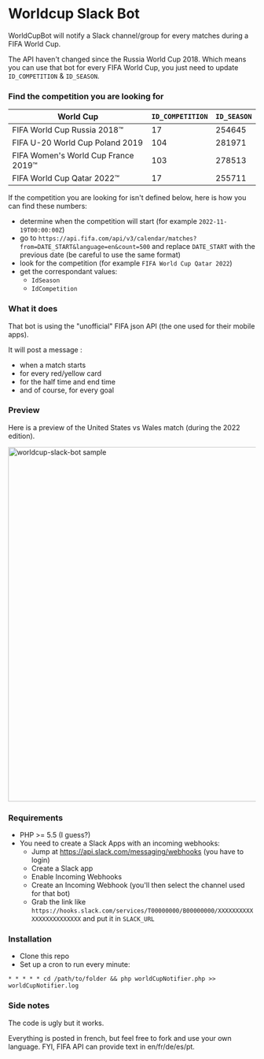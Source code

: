 # Worldcup Slack Bot

WorldCupBot will notify a Slack channel/group for every matches during a FIFA World Cup.

The API haven't changed since the Russia World Cup 2018.
Which means you can use that bot for every FIFA World Cup, you just need to update `ID_COMPETITION` & `ID_SEASON`.

### Find the competition you are looking for

World Cup | `ID_COMPETITION` | `ID_SEASON`
------------ | ------------- | -------------
FIFA World Cup Russia 2018™ | 17 | 254645
FIFA U-20 World Cup Poland 2019 | 104 | 281971
FIFA Women's World Cup France 2019™ | 103 | 278513
FIFA World Cup Qatar 2022™  | 17 | 255711

If the competition you are looking for isn't defined below, here is how you can find these numbers:

- determine when the competition will start (for example `2022-11-19T00:00:00Z`)
- go to `https://api.fifa.com/api/v3/calendar/matches?from=DATE_START&language=en&count=500` and replace `DATE_START` with the previous date (be careful to use the same format)
- look for the competition (for example `FIFA World Cup Qatar 2022`)
- get the correspondant values:
  - `IdSeason`
  - `IdCompetition`

### What it does

That bot is using the "unofficial" FIFA json API (the one used for their mobile apps).

It will post a message :
  - when a match starts
  - for every red/yellow card
  - for the half time and end time
  - and of course, for every goal

### Preview

Here is a preview of the United States vs Wales match (during the 2022 edition).

<picture>
  <source media="(prefers-color-scheme: dark)" srcset="https://user-images.githubusercontent.com/62333/203157860-f3463d78-be76-4dae-a580-248131382830.png">
  <img width="720" alt="worldcup-slack-bot sample" src="https://user-images.githubusercontent.com/62333/203157864-06b82dc3-b792-474b-b24e-f966c9bd3b5f.png">
</picture>

### Requirements

  - PHP >= 5.5 (I guess?)
  - You need to create a Slack Apps with an incoming webhooks:
    - Jump at https://api.slack.com/messaging/webhooks (you have to login)
    - Create a Slack app
    - Enable Incoming Webhooks
    - Create an Incoming Webhook (you'll then select the channel used for that bot)
    - Grab the link like `https://hooks.slack.com/services/T00000000/B00000000/XXXXXXXXXXXXXXXXXXXXXXXX` and put it in `SLACK_URL`

### Installation

  - Clone this repo
  - Set up a cron to run every minute:

  ````
  * * * * * cd /path/to/folder && php worldCupNotifier.php >> worldCupNotifier.log
  ````

### Side notes

The code is ugly but it works.

Everything is posted in french, but feel free to fork and use your own language. FYI, FIFA API can provide text in en/fr/de/es/pt.
